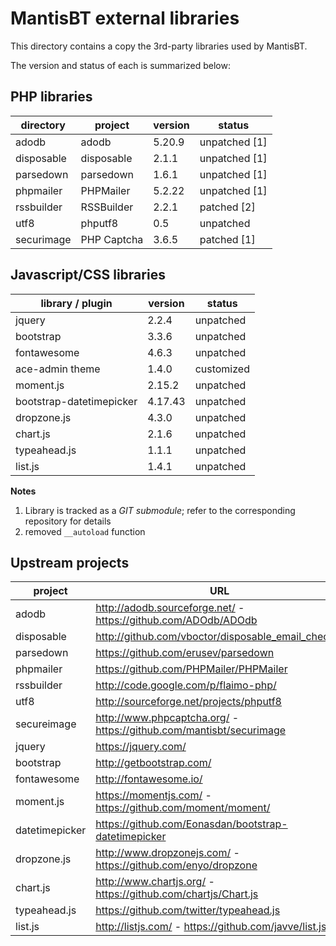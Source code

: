 MantisBT external libraries
===========================

This directory contains a copy the 3rd-party libraries used by MantisBT.

The version and status of each is summarized below:

## PHP libraries

directory       | project         | version   | status
----------------|-----------------|-----------|---------------
adodb           | adodb           | 5.20.9    | unpatched [1]
disposable      | disposable      | 2.1.1     | unpatched [1]
parsedown       | parsedown       | 1.6.1     | unpatched [1]
phpmailer       | PHPMailer       | 5.2.22    | unpatched [1]
rssbuilder      | RSSBuilder      | 2.2.1     | patched [2]
utf8            | phputf8         | 0.5       | unpatched
securimage      | PHP Captcha     | 3.6.5     | patched [1]


## Javascript/CSS libraries

library / plugin                  | version   | status
----------------------------------|-----------|---------------
jquery                            | 2.2.4     | unpatched
bootstrap                         | 3.3.6     | unpatched
fontawesome                       | 4.6.3     | unpatched
ace-admin theme                   | 1.4.0     | customized
moment.js                         | 2.15.2    | unpatched
bootstrap-datetimepicker          | 4.17.43   | unpatched
dropzone.js                       | 4.3.0     | unpatched
chart.js                          | 2.1.6     | unpatched
typeahead.js                      | 1.1.1     | unpatched 
list.js                           | 1.4.1     | unpatched

  
**Notes**

1. Library is tracked as a *GIT submodule*; refer to the corresponding
   repository for details
2. removed `__autoload` function


Upstream projects
-----------------

project             | URL
--------------------|--------------------------------------------------------------------
adodb               | http://adodb.sourceforge.net/ - https://github.com/ADOdb/ADOdb
disposable          | http://github.com/vboctor/disposable_email_checker
parsedown           | https://github.com/erusev/parsedown
phpmailer           | https://github.com/PHPMailer/PHPMailer
rssbuilder          | http://code.google.com/p/flaimo-php/
utf8                | http://sourceforge.net/projects/phputf8
secureimage         | http://www.phpcaptcha.org/ - https://github.com/mantisbt/securimage
jquery              | https://jquery.com/
bootstrap           | http://getbootstrap.com/
fontawesome         | http://fontawesome.io/
moment.js           | https://momentjs.com/ - https://github.com/moment/moment/
datetimepicker      | https://github.com/Eonasdan/bootstrap-datetimepicker
dropzone.js         | http://www.dropzonejs.com/ - https://github.com/enyo/dropzone
chart.js            | http://www.chartjs.org/ - https://github.com/chartjs/Chart.js
typeahead.js        | https://github.com/twitter/typeahead.js
list.js             | http://listjs.com/ - https://github.com/javve/list.js